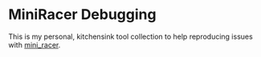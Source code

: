 # MiniRacer Debugging

This is my personal, kitchensink tool collection to help reproducing issues with [mini_racer](https://github.com/rubyjs/mini_racer).
